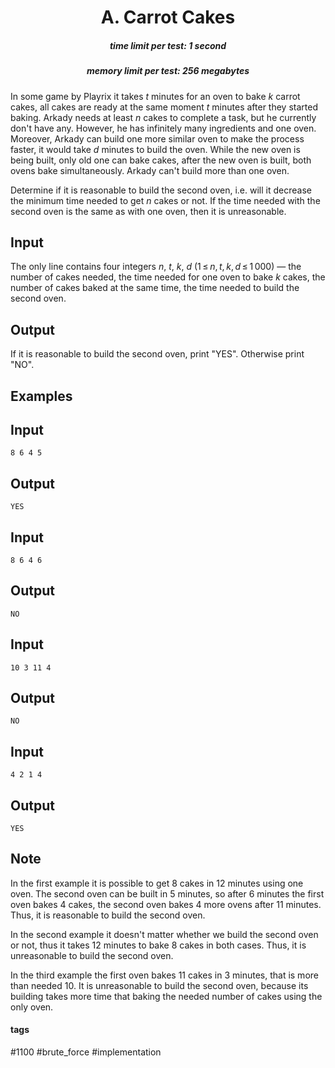 <h1 style='text-align: center;'> A. Carrot Cakes</h1>

<h5 style='text-align: center;'>time limit per test: 1 second</h5>
<h5 style='text-align: center;'>memory limit per test: 256 megabytes</h5>

In some game by Playrix it takes *t* minutes for an oven to bake *k* carrot cakes, all cakes are ready at the same moment *t* minutes after they started baking. Arkady needs at least *n* cakes to complete a task, but he currently don't have any. However, he has infinitely many ingredients and one oven. Moreover, Arkady can build one more similar oven to make the process faster, it would take *d* minutes to build the oven. While the new oven is being built, only old one can bake cakes, after the new oven is built, both ovens bake simultaneously. Arkady can't build more than one oven.

Determine if it is reasonable to build the second oven, i.e. will it decrease the minimum time needed to get *n* cakes or not. If the time needed with the second oven is the same as with one oven, then it is unreasonable.

## Input

The only line contains four integers *n*, *t*, *k*, *d* (1 ≤ *n*, *t*, *k*, *d* ≤ 1 000) — the number of cakes needed, the time needed for one oven to bake *k* cakes, the number of cakes baked at the same time, the time needed to build the second oven. 

## Output

If it is reasonable to build the second oven, print "YES". Otherwise print "NO".

## Examples

## Input


```
8 6 4 5  

```
## Output


```
YES  

```
## Input


```
8 6 4 6  

```
## Output


```
NO  

```
## Input


```
10 3 11 4  

```
## Output


```
NO  

```
## Input


```
4 2 1 4  

```
## Output


```
YES  

```
## Note

In the first example it is possible to get 8 cakes in 12 minutes using one oven. The second oven can be built in 5 minutes, so after 6 minutes the first oven bakes 4 cakes, the second oven bakes 4 more ovens after 11 minutes. Thus, it is reasonable to build the second oven. 

In the second example it doesn't matter whether we build the second oven or not, thus it takes 12 minutes to bake 8 cakes in both cases. Thus, it is unreasonable to build the second oven.

In the third example the first oven bakes 11 cakes in 3 minutes, that is more than needed 10. It is unreasonable to build the second oven, because its building takes more time that baking the needed number of cakes using the only oven.



#### tags 

#1100 #brute_force #implementation 